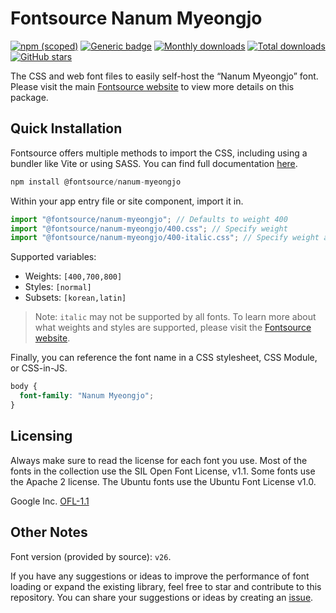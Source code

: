 # Fontsource Nanum Myeongjo

[![npm (scoped)](https://img.shields.io/npm/v/@fontsource/nanum-myeongjo?color=brightgreen)](https://www.npmjs.com/package/@fontsource/nanum-myeongjo) [![Generic badge](https://img.shields.io/badge/fontsource-passing-brightgreen)](https://github.com/fontsource/fontsource) [![Monthly downloads](https://badgen.net/npm/dm/@fontsource/nanum-myeongjo)](https://github.com/fontsource/fontsource) [![Total downloads](https://badgen.net/npm/dt/@fontsource/nanum-myeongjo)](https://github.com/fontsource/fontsource) [![GitHub stars](https://img.shields.io/github/stars/fontsource/fontsource.svg?style=social&label=Star)](https://github.com/fontsource/fontsource/stargazers)

The CSS and web font files to easily self-host the “Nanum Myeongjo” font. Please visit the main [Fontsource website](https://fontsource.org/fonts/nanum-myeongjo) to view more details on this package.

## Quick Installation

Fontsource offers multiple methods to import the CSS, including using a bundler like Vite or using SASS. You can find full documentation [here](https://fontsource.org/docs/getting-started/introduction).

```javascript
npm install @fontsource/nanum-myeongjo
```

Within your app entry file or site component, import it in.

```javascript
import "@fontsource/nanum-myeongjo"; // Defaults to weight 400
import "@fontsource/nanum-myeongjo/400.css"; // Specify weight
import "@fontsource/nanum-myeongjo/400-italic.css"; // Specify weight and style
```

Supported variables:
- Weights: `[400,700,800]`
- Styles: `[normal]`
- Subsets: `[korean,latin]`

> Note: `italic` may not be supported by all fonts. To learn more about what weights and styles are supported, please visit the [Fontsource website](https://fontsource.org/fonts/nanum-myeongjo).

Finally, you can reference the font name in a CSS stylesheet, CSS Module, or CSS-in-JS.

```css
body {
  font-family: "Nanum Myeongjo";
}
```

## Licensing
Always make sure to read the license for each font you use. Most of the fonts in the collection use the SIL Open Font License, v1.1. Some fonts use the Apache 2 license. The Ubuntu fonts use the Ubuntu Font License v1.0.

Google Inc.
[OFL-1.1](http://scripts.sil.org/OFL)

## Other Notes
Font version (provided by source): `v26`.

If you have any suggestions or ideas to improve the performance of font loading or expand the existing library, feel free to star and contribute to this repository. You can share your suggestions or ideas by creating an [issue](https://github.com/fontsource/fontsource/issues).